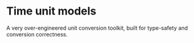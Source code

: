 # Time unit models

A very over-engineered unit conversion toolkit, built for type-safety and conversion correctness.